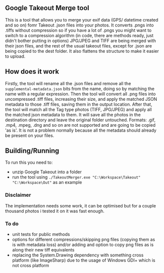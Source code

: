 ## Google Takeout Merge tool
This is a tool that allows you to merge your exif data (GPS/ datetime created and so on) fomr Takeout .json files into your photos. It converts .pngs into .tiffs without compression so if you have a lot of .pngs you might want to switch to a compression algorithm (in code, there are methods ready, just didn't bother putting in options)
JPG/JPEG and TIFF are being merged with their json files, and the rest of the usual takeout files, except for .json are being copied to the dest folder. It also flattens the structure to make it easier to upload.

## How does it work
Firstly, the tool will rename all the .json files and remove all the `supplemental-metadata.json` bits from the name, doing so by matching the name with a regular expression.
Then the tool will convert all .png files into uncompressed .tiff files, increasing their size, and apply the matched JSON metadata to those .tiff files, saving them in the output location.
After that, the tool will match all the Tag type photos (TIFF, JPG/JPEG) and apply all the matched json metadata to them.
It will save all the photos in the destination directory and leave the original folder untouched. 
Formats: .gif, .mp4, .mpeg, .dng and so on are not supported and are going to be copied 'as is'. It is not a problem normally because all the metadata should already be present on your files.

## Building/Running
To run this you need to:
- unzip Google Takeout into a folder
- run the tool using `./TakeoutMerger.exe "C:\Workspace\Takeout" "C:\Workspace\Out"` as an example

### Disclaimer
The implementation needs some work, it can be optimised but for a couple thousand photos i tested it on it was fast enough.

### To do
- unit tests for public methods
- options for different compressions/skipping png files (copying them as is with metadata loss) and/or adding and option to copy png files as is along their new tiff equivalents
- replacing the  System.Drawing dependency with something cross platform (like ImageSharp) due to the usage of Windows GDI+ which is not cross platform
